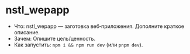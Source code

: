 # nstl_wepapp

- Что: nstl_wepapp — заготовка веб‑приложения. Дополните краткое описание.
- Зачем: Опишите цель/ценность.
- Как запустить: `npm i && npm run dev` (или `pnpm dev`).

